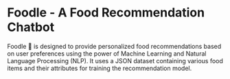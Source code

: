 # Foodle - A Food Recommendation Chatbot

Foodle :spaghetti: is designed to provide personalized food recommendations based on user preferences using the power of Machine Learning and Natural Language Processing (NLP). It uses a JSON dataset containing various food items and their attributes for training the recommendation model.


